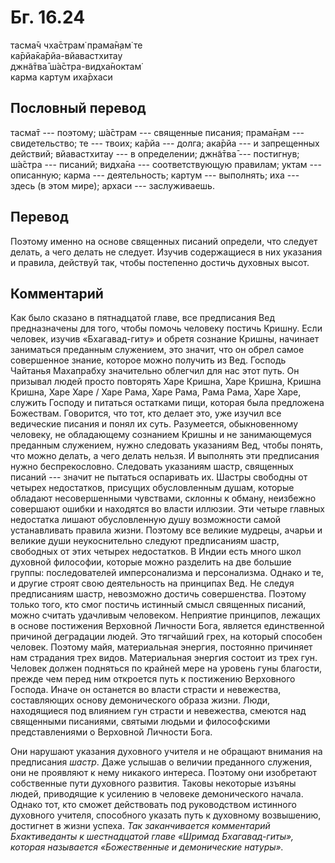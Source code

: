 # Бг. 16.24
тасма̄ч чха̄страм̇ прама̄н̣ам̇ те<br/>
ка̄рйа̄ка̄рйа-вйавастхитау<br/>
джн̃а̄тва̄ ш́а̄стра-видха̄ноктам̇<br/>
карма картум иха̄рхаси
## Пословный перевод

тасма̄т --- поэтому; ш́а̄страм --- священные писания; прама̄н̣ам ---
свидетельство; те --- твоих; ка̄рйа --- долга; ака̄рйа --- и запрещенных
действий; вйавастхитау --- в определении; джн̃а̄тва̄ --- постигнув; ш́а̄стра
--- писаний; видха̄на --- соответствующую правилам; уктам --- описанную;
карма --- деятельность; картум --- выполнять; иха --- здесь (в этом
мире); архаси --- заслуживаешь.

## Перевод

Поэтому именно на основе священных писаний определи, что следует делать,
а чего делать не следует. Изучив содержащиеся в них указания и правила,
действуй так, чтобы постепенно достичь духовных высот.

## Комментарий

Как было сказано в пятнадцатой главе, все предписания Вед предназначены
для того, чтобы помочь человеку постичь Кришну. Если человек, изучив
«Бхагавад-гиту» и обретя сознание Кришны, начинает заниматься преданным
служением, это значит, что он обрел самое совершенное знание, которое
можно получить из Вед. Господь Чайтанья Махапрабху значительно облегчил
для нас этот путь. Он призывал людей просто повторять Харе Кришна, Харе
Кришна, Кришна Кришна, Харе Харе / Харе Рама, Харе Рама, Рама Рама, Харе
Харе, служить Господу и питаться остатками пищи, которая была предложена
Божествам. Говорится, что тот, кто делает это, уже изучил все ведические
писания и понял их суть. Разумеется, обыкновенному человеку, не
обладающему сознанием Кришны и не занимающемуся преданным служением,
нужно следовать указаниям Вед, чтобы понять, что можно делать, а чего
делать нельзя. И выполнять эти предписания нужно беспрекословно.
Следовать указаниям шастр, священных писаний --- значит не пытаться
оспаривать их. Шастры свободны от четырех недостатков, присущих
обусловленным душам, которые обладают несовершенными чувствами, склонны
к обману, неизбежно совершают ошибки и находятся во власти иллюзии. Эти
четыре главных недостатка лишают обусловленную душу возможности самой
устанавливать правила жизни. Поэтому все великие мудрецы, ачарьи и
великие души неукоснительно следуют предписаниям шастр, свободных от
этих четырех недостатков. В Индии есть много школ духовной философии,
которые можно разделить на две большие группы: последователей
имперсонализма и персонализма. Однако и те, и другие строят свою
деятельность на принципах Вед. Не следуя предписаниям шастр, невозможно
достичь совершенства. Поэтому только того, кто смог постичь истинный
смысл священных писаний, можно считать удачливым человеком. Неприятие
принципов, лежащих в основе постижения Верховной Личности Бога, является
единственной причиной деградации людей. Это тягчайший грех, на который
способен человек. Поэтому майя, материальная энергия, постоянно
причиняет нам страдания трех видов. Материальная энергия состоит из трех
гун. Человек должен подняться по крайней мере на уровень гуны благости,
прежде чем перед ним откроется путь к постижению Верховного Господа.
Иначе он останется во власти страсти и невежества, составляющих основу
демонического образа жизни. Люди, находящиеся под влиянием гун страсти и
невежества, смеются над священными писаниями, святыми людьми и
философскими представлениями о Верховной Личности Бога.

Они нарушают указания духовного учителя и не обращают внимания на
предписания *шастр*. Даже услышав о величии преданного служения, они не
проявляют к нему никакого интереса. Поэтому они изобретают собственные
пути духовного развития. Таковы некоторые изъяны людей, приводящие к
усилению в человеке демонического начала. Однако тот, кто сможет
действовать под руководством истинного духовного учителя, способного
указать путь к духовному возвышению, достигнет в жизни успеха. *Так
заканчивается комментарий Бхактиведанты к шестнадцатой главе «Шримад
Бхагавад-гиты», которая называется «Божественные и демонические
натуры».*
